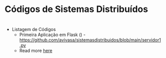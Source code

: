 #  Códigos de Sistemas Distribuídos <h1> 
  
* Listagem de Códigos
  * Primeira Aplicação em Flask () - https://github.com/avivasa/sistemasdistribuidos/blob/main/servidor1.py
  * Read more [here](./servidor.py) 

